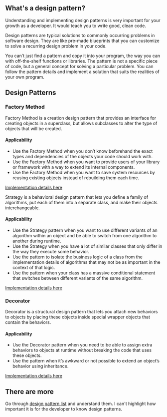 ## What's a design pattern?

Understanding and implementing design patterns is very important for your growth as a developer. It would teach you to write good, clean code. 

Design patterns are typical solutions to commonly occurring problems in software design. They are like pre-made blueprints that you can customize to solve a recurring design problem in your code.

You can’t just find a pattern and copy it into your program, the way you can with off-the-shelf functions or libraries. The pattern is not a specific piece of code, but a general concept for solving a particular problem. You can follow the pattern details and implement a solution that suits the realities of your own program.

## Design Patterns

### Factory Method
Factory Method is a creation design pattern that provides an interface for creating objects in a superclass, but allows subclasses to alter the type of objects that will be created.

#### Applicability
- Use the Factory Method when you don’t know beforehand the exact types and dependencies of the objects your code should work with.
- Use the Factory Method when you want to provide users of your library or framework with a way to extend its internal components.
- Use the Factory Method when you want to save system resources by reusing existing objects instead of rebuilding them each time.

[Implementation details here](https://refactoring.guru/design-patterns/factory-method)


Strategy is a behavioral design pattern that lets you define a family of algorithms, put each of them into a separate class, and make their objects interchangeable.

#### Applicability
- Use the Strategy pattern when you want to use different variants of an algorithm within an object and be able to switch from one algorithm to another during runtime.
- Use the Strategy when you have a lot of similar classes that only differ in the way they execute some behavior.
- Use the pattern to isolate the business logic of a class from the implementation details of algorithms that may not be as important in the context of that logic.
- Use the pattern when your class has a massive conditional statement that switches between different variants of the same algorithm.

[Implementation details here](https://refactoring.guru/design-patterns/strategy)

### Decorator
Decorator is a structural design pattern that lets you attach new behaviors to objects by placing these objects inside special wrapper objects that contain the behaviors.

#### Applicability
- Use the Decorator pattern when you need to be able to assign extra behaviors to objects at runtime without breaking the code that uses these objects.
- Use the pattern when it’s awkward or not possible to extend an object’s behavior using inheritance.
  
[Implementation details here](https://refactoring.guru/design-patterns/decorator)

## There are more

Go through [design pattern list](https://refactoring.guru) and understand them. I can't highlight how important it is for the developer to know design patterns. 